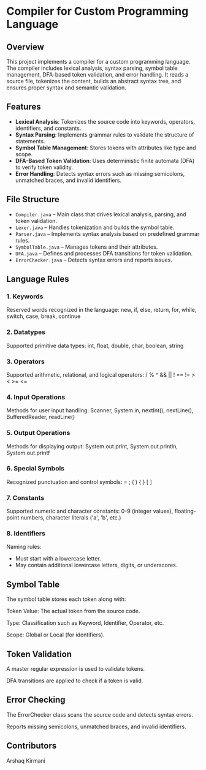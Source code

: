 # **Compiler for Custom Programming Language**

## **Overview**
This project implements a compiler for a custom programming language. The compiler includes lexical analysis, syntax parsing, symbol table management, DFA-based token validation, and error handling. It reads a source file, tokenizes the content, builds an abstract syntax tree, and ensures proper syntax and semantic validation.

## **Features**
- **Lexical Analysis**: Tokenizes the source code into keywords, operators, identifiers, and constants.
- **Syntax Parsing**: Implements grammar rules to validate the structure of statements.
- **Symbol Table Management**: Stores tokens with attributes like type and scope.
- **DFA-Based Token Validation**: Uses deterministic finite automata (DFA) to verify token validity.
- **Error Handling**: Detects syntax errors such as missing semicolons, unmatched braces, and invalid identifiers.

## **File Structure**
- `Compiler.java` – Main class that drives lexical analysis, parsing, and token validation.
- `Lexer.java` – Handles tokenization and builds the symbol table.
- `Parser.java` – Implements syntax analysis based on predefined grammar rules.
- `SymbolTable.java` – Manages tokens and their attributes.
- `DFA.java` – Defines and processes DFA transitions for token validation.
- `ErrorChecker.java` – Detects syntax errors and reports issues.

## **Language Rules**

### **1. Keywords**
Reserved words recognized in the language:
new, if, else, return, for, while, switch, case, break, continue

### **2. Datatypes**
Supported primitive data types:
int, float, double, char, boolean, string

### **3. Operators**
Supported arithmetic, relational, and logical operators:
/ % ^ && || ! == != > < >= <=

### **4. Input Operations**
Methods for user input handling:
Scanner, System.in, nextInt(), nextLine(), BufferedReader, readLine()

### **5. Output Operations**
Methods for displaying output:
System.out.print, System.out.println, System.out.printf

### **6. Special Symbols**
Recognized punctuation and control symbols:
= ; ( ) { } [ ]

### **7. Constants**
Supported numeric and character constants:
0-9 (integer values), floating-point numbers, character literals ('a', 'b', etc.)

### **8. Identifiers**
Naming rules:
- Must start with a lowercase letter.
- May contain additional lowercase letters, digits, or underscores.


## Symbol Table

The symbol table stores each token along with:

Token Value: The actual token from the source code.

Type: Classification such as Keyword, Identifier, Operator, etc.

Scope: Global or Local (for identifiers).

## Token Validation

A master regular expression is used to validate tokens.

DFA transitions are applied to check if a token is valid.

## Error Checking

The ErrorChecker class scans the source code and detects syntax errors.

Reports missing semicolons, unmatched braces, and invalid identifiers.

## Contributors
Arshaq Kirmani



